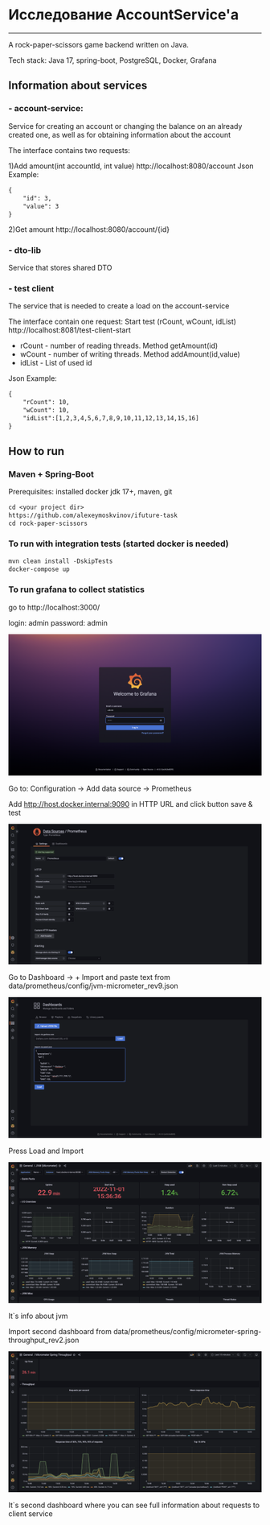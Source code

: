# Исследование AccountService'а 
___

A rock-paper-scissors game backend written on Java.

Tech stack: Java 17, spring-boot, PostgreSQL, Docker, Grafana

## Information about services

### - account-service:

Service for creating an account or changing the balance on an already created one, as well as for obtaining information about the account

The interface contains two requests:

1)Add amount(int accountId, int value)
http://localhost:8080/account
Json Example:
```
{
    "id": 3,
    "value": 3 
}
```

2)Get amount
http://localhost:8080/account/{id}


### - dto-lib

Service that stores shared DTO

### - test client

The service that is needed to create a load on the account-service

The interface contain one request:
Start test (rCount, wCount, idList) http://localhost:8081/test-client-start
- rCount - number of reading threads. Method getAmount(id) 
- wCount - number of writing threads. Method addAmount(id,value)
- idList - List of used id

Json Example:
```
{
    "rCount": 10,
    "wCount": 10,
    "idList":[1,2,3,4,5,6,7,8,9,10,11,12,13,14,15,16] 
}
```


## How to run 

### Maven + Spring-Boot
Prerequisites: installed docker jdk 17+, maven, git

```
cd <your project dir> 
https://github.com/alexeymoskvinov/ifuture-task
cd rock-paper-scissors
```
### To run with integration tests (started docker is needed)
```
mvn clean install -DskipTests
docker-compose up
```

### To run grafana to collect statistics

go to http://localhost:3000/ 

login: admin
password: admin 

![Text](images/grafana_login.png)

Go to: Configuration -> Add data source -> Prometheus

Add http://host.docker.internal:9090 in HTTP URL and click button save & test

![Text](images/prometheus_config.png)

Go to Dashboard -> + Import and paste text from data/prometheus/config/jvm-micrometer_rev9.json

![Text](images/dashboard_add.png)

Press Load and Import

![Text](images/1_dashboard.png)

It`s info about jvm

Import second dashboard from  data/prometheus/config/micrometer-spring-throughput_rev2.json

![Text](images/2_dashboard.png)

It`s second dashboard where you can see full information about requests to client service